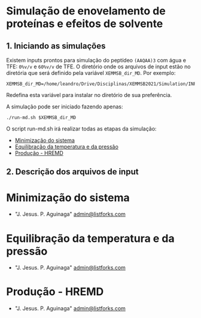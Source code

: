 # Simulação de enovelamento de proteínas e efeitos de solvente

## 1. Iniciando as simulações

Existem inputs prontos para simulação do peptídeo `(AAQAA)3` com água e TFE: `0%v/v` e `60%v/v` de TFE. O diretório onde os arquivos de input estão no diretória que será definido pela variável `XEMMSB_dir_MD`. Por exemplo:

```
XEMMSB_dir_MD=/home/leandro/Drive/Disciplinas/XEMMSB2021/Simulation/INPUTS/AAQAA_60vv
```
Redefina esta variável para instalar no diretório de sua preferência.

A simulação pode ser iniciado fazendo apenas:
```
./run-md.sh $XEMMSB_dir_MD
```
O script run-md.sh irá realizar todas as etapas da simulação:

* [Minimização do sistema](#min)
* [Equilibração da temperatura e da pressão](#equi)
* [Produção - HREMD](#prod)

## 2. Descrição dos arquivos de input



# <a name="min"></a>Minimização do sistema
* "J. Jesus. P. Aguinaga" <admin@listforks.com>


# <a name="equi"></a>Equilibração da temperatura e da pressão
* "J. Jesus. P. Aguinaga" <admin@listforks.com>

# <a name="prod"></a>Produção - HREMD
* "J. Jesus. P. Aguinaga" <admin@listforks.com>



































































































































































































